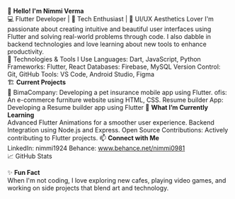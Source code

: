 👋 **Hello! I'm Nimmi Verma**
<br>
💻 Flutter Developer | 🚀 Tech Enthusiast | 🎨 UI/UX Aesthetics Lover
I'm passionate about creating intuitive and beautiful user interfaces using Flutter and solving real-world problems through code. I also dabble in backend technologies and love learning about new tools to enhance productivity.
<br>
🔧 Technologies & Tools I Use
Languages: Dart, JavaScript, Python
Frameworks: Flutter, React
Databases: Firebase, MySQL
Version Control: Git, GitHub
Tools: VS Code, Android Studio, Figma
<br>
🏗 **Current Projects**
<br>
🐾 BimaCompany: Developing a pet insurance mobile app using Flutter.
ofis: An e-commerce furniture website using HTML, CSS.
Resume builder App: Developing a Resume builder app using Flutter
🌟 **What I’m Currently Learning**
<br>
Advanced Flutter Animations for a smoother user experience.
Backend Integration using Node.js and Express.
Open Source Contributions: Actively contributing to Flutter projects.
📫 **Connect with Me**
<br>
LinkedIn: nimmi1924
Behance: www.behance.net/nimmi0981
<br>
📈 GitHub Stats
<br>

✨ **Fun Fact**
<br>
When I'm not coding, I love exploring new cafes, playing video games, and working on side projects that blend art and technology.



<!---
nimmi0981/nimmi0981 is a ✨ special ✨ repository because its `README.md` (this file) appears on your GitHub profile.
You can click the Preview link to take a look at your changes.
--->
